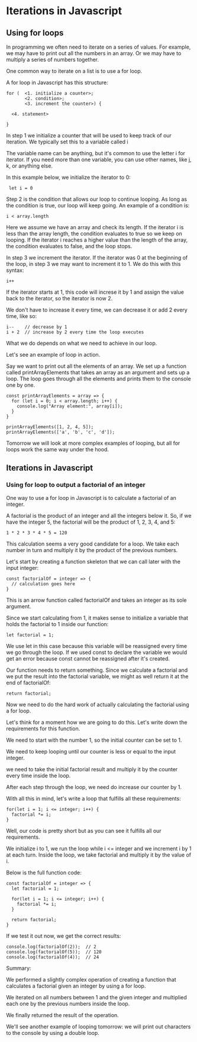 # Iterations in Javascript
## Using for loops

In programming we often need to iterate on a series of values. For example, we
may have to print out all the numbers in an array. Or we may have to multiply a series of numbers together.

One common way to iterate on a list is to use a for loop.

A for loop in Javascript has this structure:

```
for (  <1. initialize a counter>;
       <2. condition>;
       <3. increment the counter>) {

  <4. statement>

}
```

In step 1 we initialize a counter that will be used to keep track of our 
iteration. We typically set this to a variable called i

The variable name can be anything, but it's common to use the letter i for iterator. If you need more than one variable, you can use other names, like j, k, or anything else.

In this example below, we initialize the iterator to 0:

```
 let i = 0
```

Step 2 is the condition that allows our loop to continue looping. As long as the
condition is true, our loop will keep going.
An example of a condition is:

```
i < array.length
```

Here we assume we have an array and check its length.
If the iterator i is less than the array length, the condition evaluates to true
so we keep on looping.
If the iterator i reaches a higher value than the length of the array, the
condition evaluates to false, and the loop stops.

In step 3 we increment the iterator. If the iterator was 0 at the beginning
of the loop, in step 3 we may want to increment it to 1.
We do this with this syntax:

```
i++
```

If the iterator starts at 1, this code will increse it by 1 and assign the value back to the iterator, so the iterator is now 2.

We don't have to increase it every time, we can decrease it or add 2 every time,
like so:

```
i--    // decrease by 1
i + 2  // increase by 2 every time the loop executes
```

What we do depends on what we need to achieve in our loop.

Let's see an example of loop in action.

Say we want to print out all the elements of an array. We set up a function called printArrayElements that takes an array as an argument and sets up a loop. The loop goes through all the elements and prints them to the console one by one.

```
const printArrayElements = array => {
  for (let i = 0; i < array.length; i++) {
    console.log("Array element:", array[i]);
  }
}

printArrayElements([1, 2, 4, 5]);
printArrayElements(['a', 'b', 'c', 'd']);
```

Tomorrow we will look at more complex examples of looping, but all for loops
work the same way under the hood.




## Iterations in Javascript
### Using for loop to output a factorial of an integer

One way to use a for loop in Javascript is to calculate a factorial of an integer.

A factorial is the product of an integer and all the integers below it. So, if we have the integer 5, the factorial will be the product of 1, 2, 3, 4, and 5:

```
1 * 2 * 3 * 4 * 5 = 120
```

This calculation seems a very good candidate for a loop. We take each number in turn and multiply it by the product of the previous numbers.

Let's start by creating a function skeleton that we can call later with the input integer:

```
const factorialOf = integer => {
  // calculation goes here
}
```

This is an arrow function called factorialOf and takes an integer as its sole argument.

Since we start calculating from 1, it makes sense to initialize a variable that holds the factorial to 1 inside our function:

```
let factorial = 1;
```

We use let in this case because this variable will be reassigned every time we go through the loop. If we used const to declare the variable we would get an error because const cannot be reassigned after it's created.

Our function needs to return something. Since we calculate a factorial and we put the result into the factorial variable, we might as well return it at the end of factorialOf:

```
return factorial;
```

Now we need to do the hard work of actually calculating the factorial using a for loop.

Let's think for a moment how we are going to do this. Let's write down the requirements for this function.

We need to start with the number 1, so the initial counter can be set to 1.

We need to keep looping until our counter is less or equal to the input integer.

we need to take the initial factorial result and multiply it by the counter every time inside the loop.

After each step through the loop, we need do increase our counter by 1.

With all this in mind, let's write a loop that fulfills all these requirements:

```
for(let i = 1; i <= integer; i++) {
  factorial *= i;
}
```


Well, our code is pretty short but as you can see it fulfills all our requirements.

We initialize i to 1, we run the loop while i <= integer and we increment i by 1 at each turn.
Inside the loop, we take factorial and multiply it by the value of i.

Below is the full function code:

```
const factorialOf = integer => {
  let factorial = 1;

  for(let i = 1; i <= integer; i++) {
    factorial *= i;
  }

  return factorial;
}
```

If we test it out now, we get the correct results:

```
console.log(factorialOf(2));  // 2
console.log(factorialOf(5));  // 120
console.log(factorialOf(4));  // 24
```

Summary:

We performed a slightly complex operation of creating a function that calculates a factorial given an integer by using a for loop.

We iterated on all numbers between 1 and the given integer and multiplied each one by the previous numbers inside the loop.

We finally returned the result of the operation.

We'll see another example of looping tomorrow: we will print out characters to the console by using a double loop.
